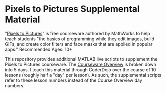 # Pixels to Pictures Supplemental Material
"[Pixels to Pictures](https://www.mathworks.com/academia/highschool/courseware/pixels-to-pictures.html)" is free courseware authored by MathWorks to help teach students "the basics of programming while they edit images, build GIFs, and create color filters and face masks that are applied in popular apps."  Recommended Ages: 10+

This repository provides additional MATLAB live scripts to supplement the Pixels to Pictures courseware.  The [Courseware Overview](https://www.mathworks.com/content/dam/mathworks/mathworks-dot-com/academia/highschool/courseware/pixels-to-pictures/Syllabus.pdf) is broken down into 5 days.  I teach this material through CoderDojo over the course of 10 lessons (roughly half a "day" per lesson).  As such, the supplemental scripts refer to these lesson numbers instead of the Course Overview day numbers.
